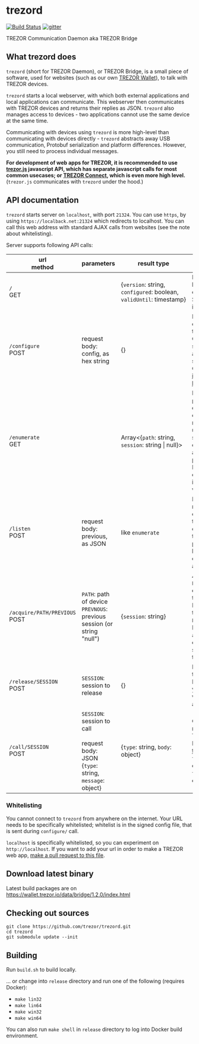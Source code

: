# trezord

[![Build Status](https://travis-ci.org/trezor/trezord.svg?branch=master)](https://travis-ci.org/trezor/trezord) [![gitter](https://badges.gitter.im/trezor/community.svg)](https://gitter.im/trezor/community)

TREZOR Communication Daemon aka TREZOR Bridge

## What trezord does

`trezord` (short for TREZOR Daemon), or TREZOR Bridge, is a small piece of software, used for websites (such as our own [TREZOR Wallet](https://wallet.trezor.io)), to talk with TREZOR devices.

`trezord` starts a local webserver, with which both external applications and local applications can communicate. This webserver then communicates with TREZOR devices and returns their replies as JSON. `trezord` also manages access to devices - two applications cannot use the same device at the same time.

Communicating with devices using `trezord` is more high-level than communicating with devices directly - `trezord` abstracts away USB communication, Protobuf serialization and platform differences. However, you still need to process individual messages.

**For development of web apps for TREZOR, it is recommended to use [trezor.js](https://github.com/trezor/trezor.js) javascript API, which has separate javascript calls for most common usecases; or [TREZOR Connect](https://github.com/trezor/connect), which is even more high level.** (`trezor.js` communicates with `trezord` under the hood.)

## API documentation

`trezord` starts server on `localhost`, with port `21324`. You can use `https`, by using `https://localback.net:21324` which redirects to localhost. You can call this web address with standard AJAX calls from websites (see the note about whitelisting).

Server supports following API calls:

| url <br> method | parameters | result type | description |
|-------------|------------|-------------|-------------|
| `/` <br> GET | | {`version`:&nbsp;string,<br> `configured`:&nbsp;boolean,<br> `validUntil`:&nbsp;timestamp} | Returns current version of bridge and info about configuration.<br>See `/configure` for more info. |
| `/configure` <br> POST | request body: config, as hex string | {} | Before any advanced call, configuration file needs to be loaded to bridge.<br> Configuration file is signed by SatoshiLabs and the validity of the signature is limited.<br>Current config should be [in this repo](https://github.com/trezor/webwallet-data/blob/master/config_signed.bin), or [on AWS here](https://wallet.trezor.io/data/config_signed.bin). |
| `/enumerate` <br> GET | | Array&lt;{`path`:&nbsp;string, <br>`session`:&nbsp;string&nbsp;&#124;&nbsp;null}&gt; | Lists devices.<br>`path` uniquely defines device between more connected devices. It might or might not be unique over time; on some platform it changes, on others given USB port always returns the same path.<br>If `session` is null, nobody else is using the device; if it's string, it identifies who is using it. |
| `/listen` <br> POST | request body: previous, as JSON | like `enumerate` | Listen to changes and returns either on change or after 30 second timeout. Compares change from `previous` that is sent as a parameter. "Change" is both connecting/disconnecting and session change. |
| `/acquire/PATH/PREVIOUS` <br> POST | `PATH`: path of device<br>`PREVNOUS`: previous session (or string "null") | {`session`:&nbsp;string} | Acquires the device at `PATH`. By "acquiring" the device, you are claiming the device for yourself.<br>Before acquiring, checks that the current session is `PREVIOUS`.<br>If two applications call `acquire` on a newly connected device at the same time, only one of them succeed. |
| `/release/SESSION`<br>POST | `SESSION`: session to release | {} | Releases the device with the given session.<br>By "releasing" the device, you claim that you don't want to use the device anymore. |
| `/call/SESSION`<br>POST | `SESSION`: session to call<br><br>request body: JSON <br>{`type`: string, `message`: object}  | {`type`: string, `body`: object} | Calls the message and returns the response from TREZOR.<br>Messages are defined in [this protobuf file](https://github.com/trezor/trezor-common/blob/master/protob/messages.proto).<br>`type` in request is, for example, `GetFeatures`; `type` in response is, for example, `Features` |

### Whitelisting

You cannot connect to `trezord` from anywhere on the internet. Your URL needs to be specifically whitelisted; whitelist is in the signed config file, that is sent during `configure/` call.

`localhost` is specifically whitelisted, so you can experiment on `http://localhost`. If you want to add your url in order to make a TREZOR web app, [make a pull request to this file](https://github.com/trezor/trezor-common/blob/master/signer/config.json).

## Download latest binary

Latest build packages are on https://wallet.trezor.io/data/bridge/1.2.0/index.html

## Checking out sources

```
git clone https://github.com/trezor/trezord.git
cd trezord
git submodule update --init
```

## Building

Run `build.sh` to build locally.

... or change into `release` directory and run one of the following (requires Docker):

* `make lin32`
* `make lin64`
* `make win32`
* `make win64`

You can also run `make shell` in `release` directory to log into Docker build environment.
